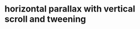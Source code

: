 horizontal parallax with vertical scroll and tweening
=====================================================
